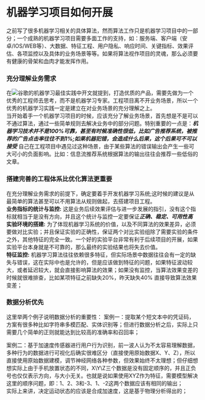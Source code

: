 机器学习项目如何开展
====
之前写了很多机器学习相关的具体算法，然而算法工作只是机器学习项目中的一部分；一个成熟的机器学习项目需要多面工作的支持，如：服务端、客户端（安卓/IOS/WEB等）、大数据、特征工程、用户隐私、响应时间、关键指标、效果评估、各项监控以及具体的业务场景等等。如果将算法视作项目的灵魂，那么必须要有健康的骨架和血肉才能发挥作用。

### 充分理解业务需求 ###
在![谷歌的机器学习最佳实践](https://developers.google.com/machine-learning/rules-of-ml/#before_machine_learning)中开文就提到，打造优质的产品，需要先做为一个优秀的工程师去思考，而不是机器学习专家。工程项目离不开业务场景，所以一个优秀的机器学习实践一定是建立在对业务场景的充分理解之上。<br>当开始着手一个机器学习项目的时候，应该充分了解业务场景，首先想是不是可以不通过算法，通过一些简单规则去解决业务中的部分问题。特别重要的一点是：***机器学习技术并不是100%可靠，甚至有时候准确性很低，比如广告推荐系统，被推荐的广告点击率往往不到1%;如果机器犯错，会造成什么后果，这个后果可不可以接受*** 自己在工程项目中遇见过这种场景，由于某些算法的错误输出会产生一些可大可小的负面影响。比如：信息流推荐系统根据算法的输出往往会推荐一些低俗的文章。

### 搭建完善的工程体系比优化算法更重要 ###
在充分理解业务需求的前提下，确定要着手开发机器学习系统;这时候的建议是从最简单的算法甚至可以不用算法从规则做起，去搭建项目工程。<br>
**业务指标的统计与监控:** 这是业务后续效果评估与进一步发展的指引，没有这个指标就相当于是没有方向，并且这个统计与监控一定要保证***正确、稳定、可用性高***<br>
**实验环境的搭建:** 为了体现机器学习系统的价值，以及不同算法的效果差异，必须要做对比实验；并且保证实验的正确性，保证两个对比实验组除了需要实验的条件之外，其他特征的完全一致。一个好的实验平台非常有利于后续项目的开展，如果实验平台本身就是不可靠的，那么最终的实验结果也将失去价值。<br>
**特征监控:** 机器学习算法往往依赖很多特征，但实际场景中数据往往会有一定的缺失与错误，这在实际中也是允许的，但是应该做到特征的问题，如果特征波动较大，或者延迟较大，就会直接影响算法的效果；如果没有监控，当算法效果变差的时候就很难排查，比如某项特征之前缺失20%，昨天缺失40%  直接导致算法效果变差；

### 数据分析优先 ###
这里举两个例子说明数据分析的重要性：
案例一：提取某个短文本中的凭证码，方案有很多种比如字符串多模匹配、实体识别等；但进行数据分析之后，实际上只需要几个简单的正则就能达到比较高的准确率和召回率；

案例二：基于加速度传感器进行用户行为识别，前一波人认为不太容易理解数据，多种行为的数据进行可视化后确实很难区分（直接使用原始数据X、Y、Z），所以直接使用原始数据建模，调节神经网络各种参数，但效果始终不太理想；但仔细想想实际上由于手机放置状态的不同，X\Y\Z三个数据是没有固定顺序的，并且正负号也仅仅表示方向，与大小无关。也就是说如果使用XYZ作为特征，需要模型解决这里的顺序问题，即：1、2、3和-3、1、-2这两个数据应该有相同的输出；<br>
实际上来讲，决定运动状态的应该是合成加速度，这是基于物理分析得出的；
